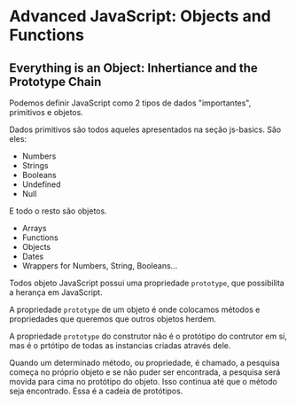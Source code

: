 # Advanced JavaScript: Objects and Functions

## Everything is an Object: Inhertiance and the Prototype Chain

Podemos definir JavaScript como 2 tipos de dados "importantes", primitivos e objetos.

Dados primitivos são todos aqueles apresentados na seção js-basics. São eles:

- Numbers
- Strings
- Booleans
- Undefined
- Null

E todo o resto são objetos.

- Arrays
- Functions
- Objects
- Dates
- Wrappers for Numbers, String, Booleans...

Todos objeto JavaScript possui uma propriedade ```prototype```, que possibilita a herança em JavaScript.

A propriedade ```prototype``` de um objeto é onde colocamos métodos e propriedades que queremos que outros objetos herdem.

A propriedade ```prototype``` do construtor não é o protótipo do contrutor em sí, mas é o prtótipo de todas as instancias criadas através dele.

Quando um determinado método, ou propriedade, é chamado, a pesquisa começa no próprio objeto e se não puder ser encontrada, a pesquisa será movida para cima no protótipo do objeto. Isso continua até que o método seja encontrado. Essa é a cadeia de protótipos.

